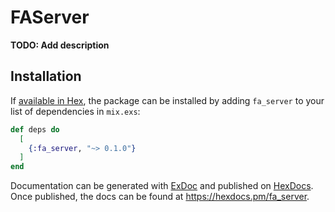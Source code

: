 # FAServer

**TODO: Add description**

## Installation

If [available in Hex](https://hex.pm/docs/publish), the package can be installed
by adding `fa_server` to your list of dependencies in `mix.exs`:

```elixir
def deps do
  [
    {:fa_server, "~> 0.1.0"}
  ]
end
```

Documentation can be generated with [ExDoc](https://github.com/elixir-lang/ex_doc)
and published on [HexDocs](https://hexdocs.pm). Once published, the docs can
be found at <https://hexdocs.pm/fa_server>.

